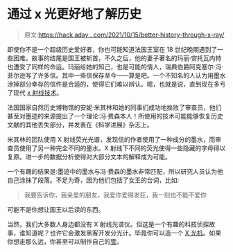 # 通过 x 光更好地了解历史

> 原文:[https://hack aday . com/2021/10/15/better-history-through-x-ray/](https://hackaday.com/2021/10/15/better-history-through-x-rays/)

即使你不是一个超级历史爱好者，你也可能知道法国王室在 18 世纪晚期遇到了一些困难。故事的结尾是国王被斩首，不久之后，他的妻子著名的玛丽·安托瓦内特也遭受了同样的命运。玛丽给她的知己，也是可能的情人，瑞典伯爵阿克塞尔·冯·菲尔逊写了许多信。其中一些信保存至今——算是吧。一个不知名的人认为用墨水涂掉部分幸存的信件是合适的，使得它们难以辨认。嗯，也就是说，直到现在多亏了现代 [x 射线技术](https://www.science.org/doi/10.1126/sciadv.abg4266)。

法国国家自然历史博物馆的安妮·米其林和她的同事们成功地挫败了审查员，他们甚至对墨迹的来源提出了一个理论:冯·费森本人！所使用的技术可能能够恢复历史文献的其他丢失部分，并发表在《科学进展》杂志上。

米其林的团队使用 X 射线荧光光谱，发现信的作者使用了一种成分的墨水，而审查员使用了另一种完全不同的墨水。X 射线下不同的荧光使得一些隐藏的字母得以复原。进一步的数据分析使得对大部分文本的解释成为可能。

一个有趣的结果是:墨迹中的墨水与冯·费森的墨水非常匹配，所以研究人员认为他自己涂抹了段落。不足为奇，因为他们包括了女王的台词，比如:

> 我要告诉你，我亲爱的朋友，我爱你爱得发狂，我一刻也不能不爱你

可能不是你想让国王以后读的东西。

当然，我们大多数人身边都没有 X 射线光谱仪。但这是一个有趣的科技侦探故事，谁知道呢？也许它会激发黑客开发分光计。毕竟你可以造一个 [X 光机](https://hackaday.com/2021/09/09/building-an-x-ray-machine/)。如果你想走那么远，你甚至可以制作自己的[管](https://hackaday.com/2012/05/17/making-a-miniature-x-ray-tube-from-scratch/)。